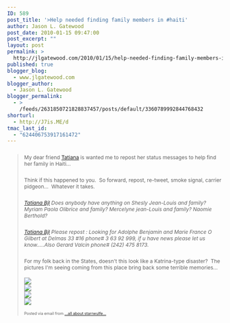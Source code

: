 ```yaml
---
ID: 589
post_title: '>Help needed finding family members in #haiti'
author: Jason L. Gatewood
post_date: 2010-01-15 09:47:00
post_excerpt: ""
layout: post
permalink: >
  http://jlgatewood.com/2010/01/15/help-needed-finding-family-members-in-haiti/
published: true
blogger_blog:
  - www.jlgatewood.com
blogger_author:
  - Jason L. Gatewood
blogger_permalink:
  - >
    /feeds/2631850721828837457/posts/default/3360789992844768432
shorturl:
  - http://J7is.ME/d
tmac_last_id:
  - "624406753917161472"
---
```

><div><div><div><h3><span style="font-size: 12px; font-weight: normal;">My dear friend <span style="font-size: 14px; font-weight: bold;"><span style="font-size: 12px; font-weight: normal;"><a href="http://www.facebook.com/profile.php?id=640607463&ref=mf">Tatiana</a> is wanted me to repost her status messages to help find her family in Haiti...</span></span></span></h3><h3><span style="font-size: 12px; font-weight: normal;">Think if this happened to you.  So forward, repost, re-tweet, smoke signal, carrier pidgeon...  Whatever it takes.</span></h3><h3> <span><a href="http://www.facebook.com/profile.php?id=640607463&ref=mf"><span style="font-size: 12px;"><span style="font-weight: normal;"><i>Tatiana Bjl</i></span></span></a><span style="font-size: 12px;"><span style="font-weight: normal;"><i> </i></span></span></span><span><span style="font-size: 12px;"><span style="font-weight: normal;"><i>Does anybody have anything on Shesly Jean-Louis and family? Myriam Paola Olibrice and family? Mercelyne jean-Louis and family? Naomie Berthold?</i></span></span></span></h3><h3><span><span><a href="http://www.facebook.com/profile.php?id=640607463&ref=mf"><span style="font-size: 12px;"><span style="font-weight: normal;"><i>Tatiana Bjl</i></span></span></a><span style="font-size: 12px;"><span style="font-weight: normal;"><i> </i></span></span></span><span><span style="font-size: 12px;"><span style="font-weight: normal;"><i>Please repost : Looking for Adolphe Benjamin and Marie France O Gilbert at Delmas 33 #16 phone# 3 63 92 999, if u have news please let us know.....Also Gerard Valcin phone# (242) 475 8173.</i></span></span></span></span></h3></div></div><div><h3><span style="font-size: 12px; font-weight: normal;">For my folk back in the States, doesn't this look like a Katrina-type disaster?  The pictures I'm seeing coming from this place bring back some terrible memories...</span></h3><p /><div><a href="http://www.facebook.com/photo.php?pid=4463485&id=651810627"><img src="http://www.jlgatewood.com/wp-content/uploads/2012/01/18358_277263660627_651810627_4462207_5928091_n.jpg" style="" /></a></div><div><a href="http://www.facebook.com/photo.php?pid=4463485&id=651810627"></a><a href="http://www.facebook.com/photo.php?pid=4463485&id=651810627"><img src="http://www.jlgatewood.com/wp-content/uploads/2010/10/18358_277262045627_651810627_4462201_1646434_n.jpg" style="" /></a></div><div><a href="http://www.facebook.com/photo.php?pid=4463485&id=651810627"></a><a href="http://www.facebook.com/photo.php?pid=4463485&id=651810627"><img src="http://www.jlgatewood.com/wp-content/uploads/2010/10/18358_277263665627_651810627_4462208_4277086_n.jpg" style="" /></a></div><div><a href="http://www.facebook.com/photo.php?pid=4463485&id=651810627"></a><a href="http://www.facebook.com/photo.php?pid=4463485&id=651810627"><img src="http://www.jlgatewood.com/wp-content/uploads/2010/10/18358_278657165627_651810627_4467639_2607483_n.jpg" style="" /></a></div><div><a href="http://www.facebook.com/photo.php?pid=4463485&id=651810627"></a></div><p /></div><p style="font-size: 9px;">  Posted via email from <a href="http://starrwulfe.info/help-needed-finding-family-members-in-haiti">...all about starrwulfe...</a>  </p></div>